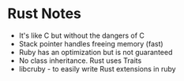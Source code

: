 # Rust Notes
* It's like C but without the dangers of C
* Stack pointer handles freeing memory (fast)
* Ruby has an optimization but is not guaranteed
* No class inheritance. Rust uses Traits
* libcruby - to easily write Rust extensions in ruby
